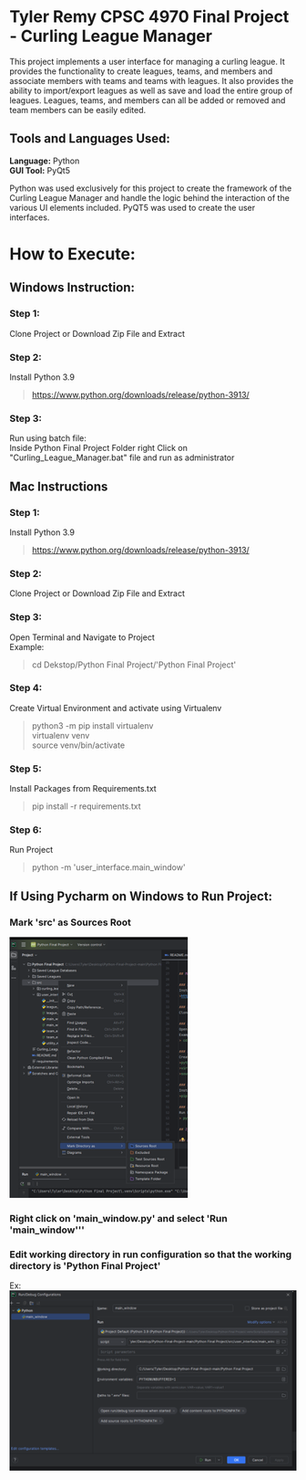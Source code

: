 # Tyler Remy CPSC 4970 Final Project - Curling League Manager
This project implements a user interface for managing a curling league. It provides the functionality to create leagues, teams, and members and associate members with teams and teams with leagues. 
It also provides the ability to import/export leagues as well as save and load the entire group of leagues. Leagues, teams, and members can all be added or removed and team members can be easily edited.

## Tools and Languages Used:

**Language:** Python</br>
**GUI Tool:** PyQt5

Python was used exclusively for this project to create the framework of the Curling League Manager and handle the logic behind the interaction of the various UI elements included. PyQT5 was used to create the user interfaces.

# How to Execute:
## Windows Instruction:

### Step 1:
Clone Project or Download Zip File and Extract

### Step 2:
Install Python 3.9
>https://www.python.org/downloads/release/python-3913/

### Step 3:
Run using batch file:</br>
Inside Python Final Project Folder right Click on "Curling_League_Manager.bat" file and run as administrator


## Mac Instructions

### Step 1:
Install Python 3.9
>https://www.python.org/downloads/release/python-3913/

### Step 2:
Clone Project or Download Zip File and Extract

### Step 3:
Open Terminal and Navigate to Project</br>
Example:
> cd Dekstop/Python Final Project/'Python Final Project'

### Step 4:
Create Virtual Environment and activate using Virtualenv
>python3 -m pip install virtualenv</br>
>virtualenv venv</br>
>source venv/bin/activate

### Step 5:
Install Packages from Requirements.txt
>pip install -r requirements.txt

### Step 6:
Run Project
> python -m 'user_interface.main_window'

## If Using Pycharm on Windows to Run Project:

### Mark 'src' as Sources Root
![img.png](https://github.com/tyremy/Python-Final-Project/blob/main/Python%20Final%20Project/how_to_images/mark_as_root.png)

### Right click on 'main_window.py' and select 'Run 'main_window'''

### Edit working directory in run configuration so that the working directory is 'Python Final Project'
Ex:
![img_1.png](https://github.com/tyremy/Python-Final-Project/blob/main/Python%20Final%20Project/how_to_images/change_working_directory.png)


